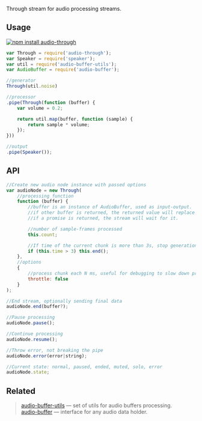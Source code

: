 Through stream for audio processing streams.


## Usage

[![npm install audio-through](https://nodei.co/npm/audio-through.png?mini=true)](https://npmjs.org/package/audio-through/)

```js
var Through = require('audio-through');
var Speaker = require('speaker');
var util = require('audio-buffer-utils');
var AudioBuffer = require('audio-buffer');

//generator
Through(util.noise)

//processor
.pipe(Through(function (buffer) {
	var volume = 0.2;

	return util.map(buffer, function (sample) {
		return sample * volume;
	});
}))

//output
.pipe(Speaker());
```

## API

```js
//Create new audio node instance with passed options
var audioNode = new Through(
	//processing function
	function (buffer) {
		//buffer is an instance of AudioBuffer, used as input-output.
		//if other buffer is returned, the returned value will replace the buffer.
		//if a promise is returned, the stream will wait for it.

		//number of sample-frames processed
		this.count;

		//If time of the current chunk is more than 3s, stop generation
		if (this.time > 3) this.end();
	},
	//options
	{
		//process chunk each N ms, useful for debugging to slow down processing
		throttle: false
	}
);

//End stream, optionally sending final data
audioNode.end(buffer?);

//Pause processing
audioNode.pause();

//Continue processing
audioNode.resume();

//Throw error, not breaking the pipe
audioNode.error(error|string);

//Current state: normal, paused, ended, muted, solo, error
audioNode.state;
```

## Related

> [audio-buffer-utils](https://npmjs.org/package/audio-buffer-utils) — set of utils for audio buffers processing.<br/>
> [audio-buffer](https://github.com/audio-lab/buffer) — interface for any audio data holder.<br/>